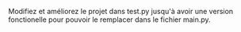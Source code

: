 Modifiez et améliorez le projet dans test.py jusqu'à avoir une version fonctionelle pour pouvoir le remplacer dans le fichier main.py.
